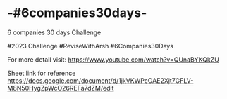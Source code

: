 # -#6companies30days-
6 companies 30 days Challenge

#2023 Challenge
#ReviseWithArsh
#6Companies30Days

For more detail visit:
https://www.youtube.com/watch?v=QUnaBYKQkZU

Sheet link for reference
https://docs.google.com/document/d/1jkVKWPcOAE2Xjt7GFLV-M8N50HygZpWcO26REFa7dZM/edit
